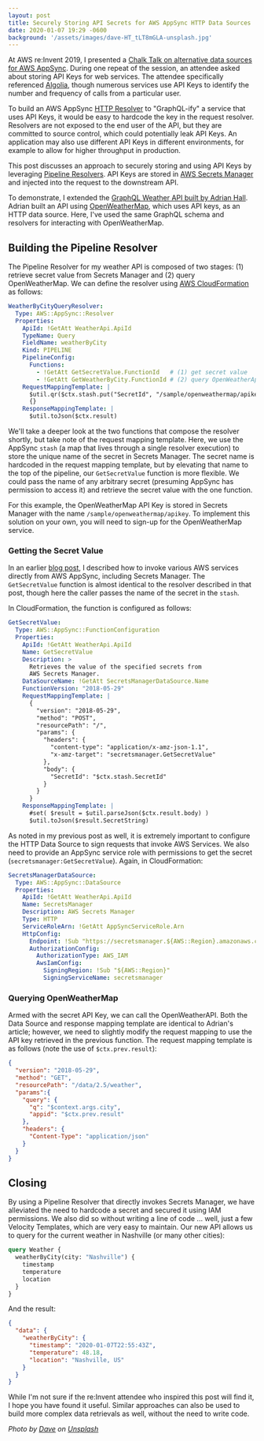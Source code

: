 ```yaml
---
layout: post
title: Securely Storing API Secrets for AWS AppSync HTTP Data Sources
date: 2020-01-07 19:29 -0600
background: '/assets/images/dave-HT_tLT8mGLA-unsplash.jpg'
---
```


At AWS re:Invent 2019, I presented a [Chalk Talk on alternative data sources for AWS AppSync](https://d1.awsstatic.com/events/reinvent/2019/REPEAT_2_AWS_AppSync_does_that_Support_for_alternative_data_sources_MOB318-R2.pdf). During one repeat of the session, an attendee asked about storing API Keys for web services. The attendee specifically referenced [Algolia](https://www.algolia.com/), though numerous services use API Keys to identify the number and frequency of calls from a particular user.

To build an AWS AppSync [HTTP Resolver](https://docs.aws.amazon.com/appsync/latest/devguide/tutorial-http-resolvers.html) to "GraphQL-ify" a service that uses API Keys, it would be easy to hardcode the key in the request resolver. Resolvers are not exposed to the end user of the API, but they are committed to source control, which could potentially leak API Keys. An application may also use different API Keys in different environments, for example to allow for higher throughput in production.

This post discusses an approach to securely storing and using API Keys by leveraging [Pipeline Resolvers](https://docs.aws.amazon.com/appsync/latest/devguide/pipeline-resolvers.html). API Keys are stored in [AWS Secrets Manager](https://aws.amazon.com/secrets-manager/) and injected into the request to the downstream API.

To demonstrate, I extended the [GraphQL Weather API built by Adrian Hall](https://adrianhall.github.io/cloud/2018/07/20/build-a-graphql-weather-api-with-openweathermap-and-aws-appsync/). Adrian built an API using [OpenWeatherMap](https://openweathermap.org/), which uses API keys, as an HTTP data source. Here, I've used the same GraphQL schema and resolvers for interacting with OpenWeatherMap.

## Building the Pipeline Resolver

The Pipeline Resolver for my weather API is composed of two stages: (1) retrieve secret value from Secrets Manager and (2) query OpenWeatherMap. We can define the resolver using [AWS CloudFormation](https://aws.amazon.com/cloudformation/) as follows:

``` yaml
WeatherByCityQueryResolver:
  Type: AWS::AppSync::Resolver
  Properties:
    ApiId: !GetAtt WeatherApi.ApiId
    TypeName: Query
    FieldName: weatherByCity
    Kind: PIPELINE
    PipelineConfig:
      Functions:
        - !GetAtt GetSecretValue.FunctionId   # (1) get secret value
        - !GetAtt GetWeatherByCity.FunctionId # (2) query OpenWeatherApi
    RequestMappingTemplate: |
      $util.qr($ctx.stash.put("SecretId", "/sample/openweathermap/apikey"))
      {}
    ResponseMappingTemplate: |
      $util.toJson($ctx.result)
```

We'll take a deeper look at the two functions that compose the resolver shortly, but take note of the request mapping template. Here, we use the AppSync `stash` (a map that lives through a single resolver execution) to store the unique name of the secret in Secrets Manager. The secret name is hardcoded in the request mapping template, but by elevating that name to the top of the pipeline, our `GetSecretValue` function is more flexible. We could pass the name of any arbitrary secret (presuming AppSync has permission to access it) and retrieve the secret value with the one function.

For this example, the OpenWeatherMap API Key is stored in Secrets Manager with the name `/sample/openweathermap/apikey`. To implement this solution on your own, you will need to sign-up for the OpenWeatherMap service.

### Getting the Secret Value

In an earlier [blog post](https://blog.iamjkahn.com/2019/12/invoking-even-more-aws-services-directly-from-aws-appsync.html), I described how to invoke various AWS services directly from AWS AppSync, including Secrets Manager. The `GetSecretValue` function is almost identical to the resolver described in that post, though here the caller passes the name of the secret in the `stash`.

In CloudFormation, the function is configured as follows:

``` yaml
GetSecretValue:
  Type: AWS::AppSync::FunctionConfiguration
  Properties:
    ApiId: !GetAtt WeatherApi.ApiId
    Name: GetSecretValue
    Description: >
      Retrieves the value of the specified secrets from
      AWS Secrets Manager.
    DataSourceName: !GetAtt SecretsManagerDataSource.Name
    FunctionVersion: "2018-05-29"
    RequestMappingTemplate: |
      {
        "version": "2018-05-29",
        "method": "POST",
        "resourcePath": "/",
        "params": {
          "headers": {
            "content-type": "application/x-amz-json-1.1",
            "x-amz-target": "secretsmanager.GetSecretValue"
          },
          "body": {
            "SecretId": "$ctx.stash.SecretId"
          }
        }
      }
    ResponseMappingTemplate: |
      #set( $result = $util.parseJson($ctx.result.body) )
      $util.toJson($result.SecretString)
```

As noted in my previous post as well, it is extremely important to configure the HTTP Data Source to sign requests that invoke AWS Services. We also need to provide an AppSync service role with permissions to get the secret (`secretsmanager:GetSecretValue`). Again, in CloudFormation:

``` yaml
SecretsManagerDataSource:
  Type: AWS::AppSync::DataSource
  Properties:
    ApiId: !GetAtt WeatherApi.ApiId
    Name: SecretsManager
    Description: AWS Secrets Manager
    Type: HTTP
    ServiceRoleArn: !GetAtt AppSyncServiceRole.Arn
    HttpConfig:
      Endpoint: !Sub "https://secretsmanager.${AWS::Region}.amazonaws.com/"
      AuthorizationConfig:
        AuthorizationType: AWS_IAM
        AwsIamConfig:
          SigningRegion: !Sub "${AWS::Region}"
          SigningServiceName: secretsmanager
```

### Querying OpenWeatherMap

Armed with the secret API Key, we can call the OpenWeatherAPI. Both the Data Source and response mapping template are identical to Adrian's article; however, we need to slightly modify the request mapping to use the API key retrieved in the previous function. The request mapping template is as follows (note the use of `$ctx.prev.result`):

``` json
{
  "version": "2018-05-29",
  "method": "GET",
  "resourcePath": "/data/2.5/weather",
  "params":{
    "query": {
      "q": "$context.args.city",
      "appid": "$ctx.prev.result"
    },
    "headers": {
      "Content-Type": "application/json"
    }
  }
}
```

## Closing

By using a Pipeline Resolver that directly invokes Secrets Manager, we have alleviated the need to hardcode a secret and secured it using IAM permissions. We also did so without writing a line of code ... well, just a few Velocity Templates, which are very easy to maintain. Our new API allows us to query for the current weather in Nashville (or many other cities):

``` graphql
query Weather {
  weatherByCity(city: "Nashville") {
    timestamp
    temperature
    location
  }
}
```

And the result:

``` json
{
  "data": {
    "weatherByCity": {
      "timestamp": "2020-01-07T22:55:43Z",
      "temperature": 48.18,
      "location": "Nashville, US"
    }
  }
}
```

While I'm not sure if the re:Invent attendee who inspired this post will find it, I hope you have found it useful. Similar approaches can also be used to build more complex data retrievals as well, without the need to write code.

_Photo by [Dave](https://unsplash.com/@johnwestrock?utm_source=unsplash&utm_medium=referral&utm_content=creditCopyText) on [Unsplash](https://unsplash.com/s/photos/weather?utm_source=unsplash&utm_medium=referral&utm_content=creditCopyText)_
